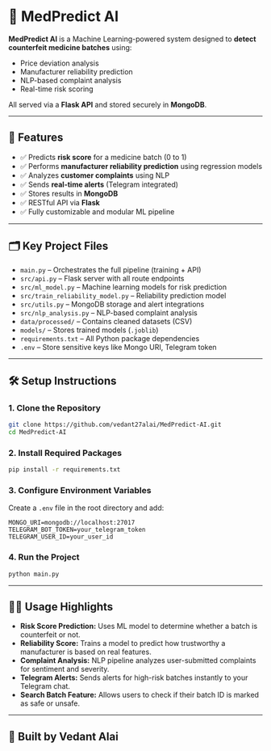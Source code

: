 # 💊 MedPredict AI

**MedPredict AI** is a Machine Learning-powered system designed to **detect counterfeit medicine batches** using:

- Price deviation analysis  
- Manufacturer reliability prediction  
- NLP-based complaint analysis  
- Real-time risk scoring  

All served via a **Flask API** and stored securely in **MongoDB**.

---

## 📌 Features

- ✅ Predicts **risk score** for a medicine batch (0 to 1)
- ✅ Performs **manufacturer reliability prediction** using regression models
- ✅ Analyzes **customer complaints** using NLP
- ✅ Sends **real-time alerts** (Telegram integrated)
- ✅ Stores results in **MongoDB**
- ✅ RESTful API via **Flask**
- ✅ Fully customizable and modular ML pipeline

---

## 🗂️ Key Project Files

- `main.py` – Orchestrates the full pipeline (training + API)
- `src/api.py` – Flask server with all route endpoints
- `src/ml_model.py` – Machine learning models for risk prediction
- `src/train_reliability_model.py` – Reliability prediction model
- `src/utils.py` – MongoDB storage and alert integrations
- `src/nlp_analysis.py` – NLP-based complaint analysis
- `data/processed/` – Contains cleaned datasets (CSV)
- `models/` – Stores trained models (`.joblib`)
- `requirements.txt` – All Python package dependencies
- `.env` – Store sensitive keys like Mongo URI, Telegram token

---

## 🛠️ Setup Instructions

### 1. Clone the Repository

```bash
git clone https://github.com/vedant27alai/MedPredict-AI.git
cd MedPredict-AI
```

### 2. Install Required Packages

```bash
pip install -r requirements.txt
```

### 3. Configure Environment Variables

Create a `.env` file in the root directory and add:

```env
MONGO_URI=mongodb://localhost:27017
TELEGRAM_BOT_TOKEN=your_telegram_token
TELEGRAM_USER_ID=your_user_id
```

### 4. Run the Project

```bash
python main.py
```

---

## 👨‍⚕️ Usage Highlights

- **Risk Score Prediction:** Uses ML model to determine whether a batch is counterfeit or not.
- **Reliability Score:** Trains a model to predict how trustworthy a manufacturer is based on real features.
- **Complaint Analysis:** NLP pipeline analyzes user-submitted complaints for sentiment and severity.
- **Telegram Alerts:** Sends alerts for high-risk batches instantly to your Telegram chat.
- **Search Batch Feature:** Allows users to check if their batch ID is marked as safe or unsafe.

---

## 🙌 Built by Vedant Alai
